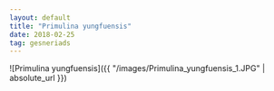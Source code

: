 ```yaml
---
layout: default
title: "Primulina yungfuensis"
date: 2018-02-25
tag: gesneriads
---
```


![Primulina yungfuensis]({{ "/images/Primulina_yungfuensis_1.JPG" | absolute_url }}) 
